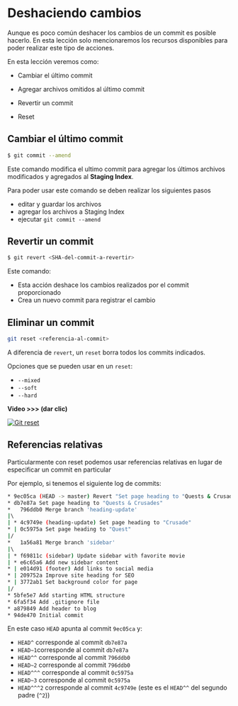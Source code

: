 # Deshaciendo cambios

Aunque es poco común deshacer los cambios de un commit es posible hacerlo. En esta lección solo mencionaremos los recursos disponibles para poder realizar este tipo de acciones.

En esta lección veremos como:

 -  Cambiar el último commit

 - Agregar archivos omitidos al último commit

 - Revertir un commit

 - Reset

## Cambiar el último commit

```bash
$ git commit --amend
```

Este comando modifica el ultimo commit para agregar los últimos archivos modificados y agregados al **Staging Index**.

Para poder usar este comando se deben realizar los siguientes pasos
-   editar y guardar los archivos
-   agregar los archivos a Staging Index
-   ejecutar `git commit --amend`

## Revertir un commit

```bash
$ git revert <SHA-del-commit-a-revertir>
```

Este comando:
 - Esta acción deshace los cambios realizados por el commit proporcionado
 - Crea un nuevo commit para registrar el cambio

## Eliminar un commit

```bash
git reset <referencia-al-commit>
```

A diferencia de `revert`, un `reset` borra todos los commits indicados.

Opciones que se pueden usar en un `reset`:
-   `--mixed`
-   `--soft`
-   `--hard`

**Video >>> (dar clic)**

[![Git reset](http://img.youtube.com/vi/UN7ki2G2yKc/0.jpg)](http://www.youtube.com/watch?v=UN7ki2G2yKc "Git reset")



## Referencias relativas

Particularmente con reset podemos usar referencias relativas en lugar de especificar un commit en particular

Por ejemplo, si tenemos el siguiente log de commits:

```bash
* 9ec05ca (HEAD -> master) Revert "Set page heading to "Quests & Crusades""
* db7e87a Set page heading to "Quests & Crusades"
*   796ddb0 Merge branch 'heading-update'
|\  
| * 4c9749e (heading-update) Set page heading to "Crusade"
* | 0c5975a Set page heading to "Quest"
|/  
*   1a56a81 Merge branch 'sidebar'
|\  
| * f69811c (sidebar) Update sidebar with favorite movie
| * e6c65a6 Add new sidebar content
* | e014d91 (footer) Add links to social media
* | 209752a Improve site heading for SEO
* | 3772ab1 Set background color for page
|/  
* 5bfe5e7 Add starting HTML structure
* 6fa5f34 Add .gitignore file
* a879849 Add header to blog
* 94de470 Initial commit
```

En este caso `HEAD` apunta al commit `9ec05ca` y:

-   `HEAD^` corresponde al commit `db7e87a`
-   `HEAD~1`corresponde al commit `db7e87a`
-   `HEAD^^` corresponde al commit `796ddb0`
-   `HEAD~2` corresponde al commit `796ddb0`
-   `HEAD^^^` corresponde al commit `0c5975a`
-   `HEAD~3` corresponde al commit `0c5975a`
-   `HEAD^^^2` corresponde al commit `4c9749e` (este es el `HEAD^^` del segundo padre (`^2`))

<!--stackedit_data:
eyJoaXN0b3J5IjpbMTI5MzMxNTU1LDQ2OTUyODU1OCwxODkwOT
M3ODg1LC01NDE5OTU5NDcsLTc4Mzg4NDIwNiwtMTA4MzI1NDc5
NiwxMzI5ODM1NTYsLTE5ODY0NzMyNDUsLTkxODE4MDg5NCwtMT
YxODQ4NjQzNywzMjI5MDk5MTFdfQ==
-->